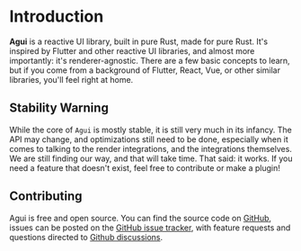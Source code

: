 # Introduction

**Agui** is a reactive UI library, built in pure Rust, made for pure Rust. It's inspired by Flutter and other reactive UI libraries, and almost more importantly: it's renderer-agnostic. There are a few basic concepts to learn, but if you come from a background of Flutter, React, Vue, or other similar libraries, you'll feel right at home.

## Stability Warning

While the core of `Agui` is mostly stable, it is still very much in its infancy. The API may change, and optimizations still need to be done, especially when it comes to talking to the render integrations, and the integrations themselves. We are still finding our way, and that will take time. That said: it works. If you need a feature that doesn't exist, feel free to contribute or make a plugin!

## Contributing

Agui is free and open source. You can find the source code on [GitHub](https://github.com/stumblinbear/agui), issues can be posted on the [GitHub issue tracker](https://github.com/stumblinbear/agui/issues), with feature requests and questions directed to [Github discussions](https://github.com/stumblinbear/agui/discussions).